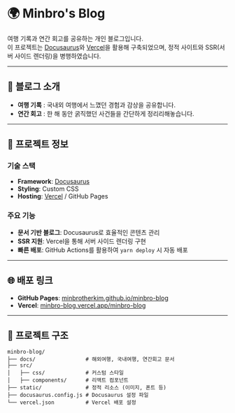 # 🌍 Minbro's Blog

여행 기록과 연간 회고를 공유하는 개인 블로그입니다.  
이 프로젝트는 [Docusaurus](https://docusaurus.io/)와 [Vercel](https://vercel.com/)을 활용해 구축되었으며, 
정적 사이트와 SSR(서버 사이드 렌더링)을 병행하였습니다.

---

## 📖 블로그 소개

- **여행 기록** : 국내외 여행에서 느꼈던 경험과 감상을 공유합니다.
- **연간 회고** : 한 해 동안 굵직했던 사건들을 간단하게 정리리해놓습니다.

---

## 🚀 프로젝트 정보

### 기술 스택
- **Framework**: [Docusaurus](https://docusaurus.io/)
- **Styling**: Custom CSS
- **Hosting**: [Vercel](https://vercel.com/) / GitHub Pages

### 주요 기능
- **문서 기반 블로그**: Docusaurus로 효율적인 콘텐츠 관리
- **SSR 지원**: Vercel을 통해 서버 사이드 렌더링 구현
- **빠른 배포**: GitHub Actions를 활용하여 `yarn deploy` 시 자동 배포

---

## 🌐 배포 링크

- **GitHub Pages**: [minbrotherkim.github.io/minbro-blog](https://minbrotherkim.github.io/minbro-blog/)
- **Vercel**: [minbro-blog.vercel.app/minbro-blog](https://minbro-blog.vercel.app/)

---

## 📂 프로젝트 구조

```plaintext
minbro-blog/
├── docs/                # 해외여행, 국내여행, 연간회고 문서
├── src/
│   ├── css/             # 커스텀 스타일
│   ├── components/      # 리액트 컴포넌트
├── static/              # 정적 리소스 (이미지, 폰트 등)
├── docusaurus.config.js # Docusaurus 설정 파일
└── vercel.json          # Vercel 배포 설정
